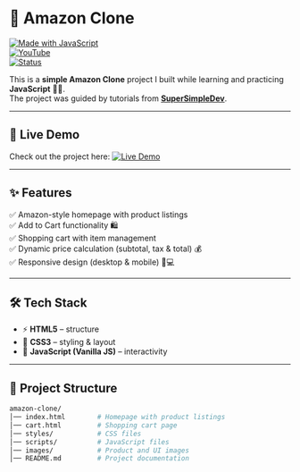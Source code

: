 # 🛒 Amazon Clone  

[![Made with JavaScript](https://img.shields.io/badge/Made%20with-JavaScript-yellow?logo=javascript)](https://developer.mozilla.org/en-US/docs/Web/JavaScript)  
[![YouTube](https://img.shields.io/badge/Learning_from-SuperSimpleDev-red?logo=youtube)](https://www.youtube.com/@SuperSimpleDev)  
[![Status](https://img.shields.io/badge/Status-Learning%20Project-blue)]()  

This is a **simple Amazon Clone** project I built while learning and practicing **JavaScript** 🧑‍💻.  
The project was guided by tutorials from **[SuperSimpleDev](https://www.youtube.com/@SuperSimpleDev)**.  

---

## 🚀 Live Demo  
Check out the project here: [![Live Demo](https://img.shields.io/badge/Live%20Demo-Visit%20Now-green?style=for-the-badge)](https://your-username.github.io/amazon-clone/)  

---

## ✨ Features  
✅ Amazon-style homepage with product listings  
✅ Add to Cart functionality 🛍️  
✅ Shopping cart with item management  
✅ Dynamic price calculation (subtotal, tax & total) 💰  
✅ Responsive design (desktop & mobile) 📱💻  

---

## 🛠️ Tech Stack  
- ⚡ **HTML5** – structure  
- 🎨 **CSS3** – styling & layout  
- 🔮 **JavaScript (Vanilla JS)** – interactivity  

---

## 📂 Project Structure  
```bash
amazon-clone/
│── index.html        # Homepage with product listings
│── cart.html         # Shopping cart page
│── styles/           # CSS files
│── scripts/          # JavaScript files
│── images/           # Product and UI images
│── README.md         # Project documentation

